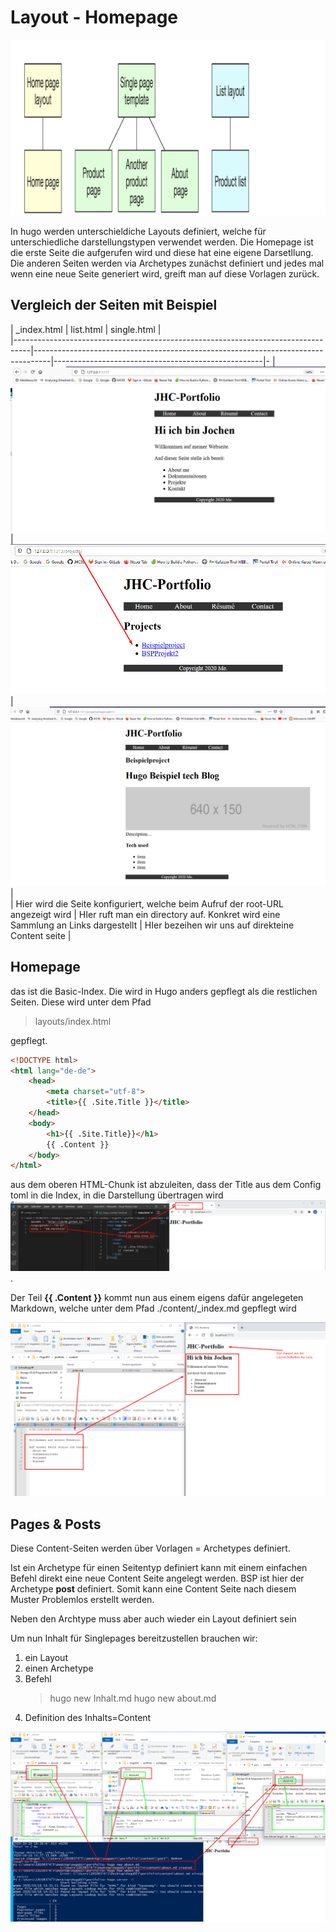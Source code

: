 <h1>Layout - Homepage</h1>

![](imgs/2020-10-16-13-47-12.png)

In hugo werden unterschieldiche Layouts definiert, welche für unterschiedliche darstellungstypen verwendet werden. Die Homepage ist die erste Seite die aufgerufen wird und diese hat eine eigene Darsetllung. Die anderen Seiten werden via Archetypes zunächst definiert und jedes mal wenn eine neue Seite generiert wird, greift man auf diese Vorlagen zurück. 

## Vergleich der Seiten mit Beispiel

| _index.html                                                                      | list.html                                                                        | single.html                                        |   
|----------------------------------------------------------------------------------|----------------------------------------------------------------------------------|----------------------------------------------------|-
|                                                                         ![](imgs/2020-10-17-06-24-50.png)         |                                                                              ![](imgs/2020-10-17-06-23-50.png)    |           ![](imgs/2020-10-17-06-24-07.png)                                         |  
| Hier wird die Seite konfiguriert, welche beim Aufruf der root-URL angezeigt wird | HIer ruft man ein directory auf. Konkret wird eine Sammlung an Links dargestellt | HIer bezeihen wir uns auf direkteine Content seite |  





## Homepage
das ist die Basic-Index. Die wird in Hugo anders gepflegt als die restlichen Seiten. Diese wird unter dem Pfad

>layouts/index.html

gepflegt.


```html
<!DOCTYPE html>
<html lang="de-de">
    <head>
        <meta charset="utf-8">
        <title>{{ .Site.Title }}</title>
    </head>
    <body>
        <h1>{{ .Site.Title}}</h1>
        {{ .Content }}
    </body>
</html>
```

aus dem oberen HTML-Chunk ist abzuleiten, dass der Title aus dem Config toml in die Index, in die Darstellung übertragen wird
![](imgs/2020-10-16-14-00-35.png).

Der Teil **{{ .Content }}** kommt nun aus einem eigens dafür angelegeten Markdown, welche unter dem Pfad ./content/_index.md gepflegt wird

![](imgs/2020-10-16-14-06-32.png)


## Pages & Posts
Diese Content-Seiten werden über Vorlagen = Archetypes definiert. 

Ist ein Archetype für einen Seitentyp definiert kann mit einem einfachen Befehl direkt eine neue Content Seite angelegt werden. BSP ist hier der Archetype **post** definiert. Somit kann eine Content Seite nach diesem Muster Problemlos erstellt werden.

Neben den Archtype muss aber auch wieder ein Layout definiert sein

Um nun Inhalt für Singlepages bereitzustellen brauchen wir:

1. ein Layout
2. einen Archetype
3. Befehl
   >hugo new Inhalt.md
   >hugo new about.md
4. Definition des Inhalts=Content 

![](imgs/2020-10-16-14-39-05.png)
